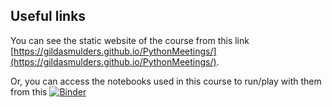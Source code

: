 
## Useful links

You can see the static website of the course from this link [https://gildasmulders.github.io/PythonMeetings/](https://gildasmulders.github.io/PythonMeetings/).

Or, you can access the notebooks used in this course to run/play with them from this [![Binder](https://mybinder.org/badge_logo.svg)](https://mybinder.org/v2/gh/gildasmulders/PythonMeetings.git/gh-pages?labpath=%2Fcode%2Fsrc)
